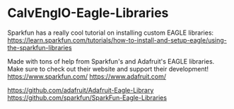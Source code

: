 # CalvEngIO-Eagle-Libraries

Sparkfun has a really cool tutorial on installing custom EAGLE libraries: https://learn.sparkfun.com/tutorials/how-to-install-and-setup-eagle/using-the-sparkfun-libraries

Made with tons of help from Sparkfun's and Adafruit's EAGLE libraries. Make sure to check out their website and support their development! https://www.sparkfun.com/ https://www.adafruit.com/

https://github.com/adafruit/Adafruit-Eagle-Library
https://github.com/sparkfun/SparkFun-Eagle-Libraries
